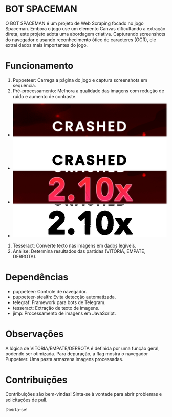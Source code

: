 
# BOT SPACEMAN
O BOT SPACEMAN é um projeto de Web Scraping focado no jogo Spaceman. Embora o jogo use um elemento Canvas dificultando a extração direta, este projeto adota uma abordagem criativa. Capturando screenshots do navegador e usando reconhecimento ótico de caracteres (OCR), ele extrai dados mais importantes do jogo.

# Funcionamento
1. Puppeteer: Carrega a página do jogo e captura screenshots em sequência.
2. Pré-processamento: Melhora a qualidade das imagens com redução de ruído e aumento de contraste.
  * <img alt="GoBarber" src="oficina/prints/evidencia_processada_coefficient-crashed_antes.jpg" />
  * <img alt="GoBarber" src="oficina/prints/evidencia_processada_coefficient-crashed_depois.jpg" />
  * <img alt="GoBarber" src="oficina/prints/evidencia_processada_coefficient-value_antes.jpg" />
  * <img alt="GoBarber" src="oficina/prints/evidencia_processada_coefficient-value_depois.jpg" />
1. Tesseract: Converte texto nas imagens em dados legíveis.
2. Análise: Determina resultados das partidas (VITÓRIA, EMPATE, DERROTA).

# Dependências
- puppeteer: Controle de navegador.
- puppeteer-stealth: Evita detecção automatizada.
- telegraf: Framework para bots de Telegram.
- tesseract: Extração de texto de imagens.
- jimp: Processamento de imagens em JavaScript.

# Observações
A lógica de VITÓRIA/EMPATE/DERROTA é definida por uma função geral, podendo ser otimizada. Para depuração, a flag mostra o navegador Puppeteer. Uma pasta armazena imagens processadas.

# Contribuições
Contribuições são bem-vindas! Sinta-se à vontade para abrir problemas e solicitações de pull.

Divirta-se!